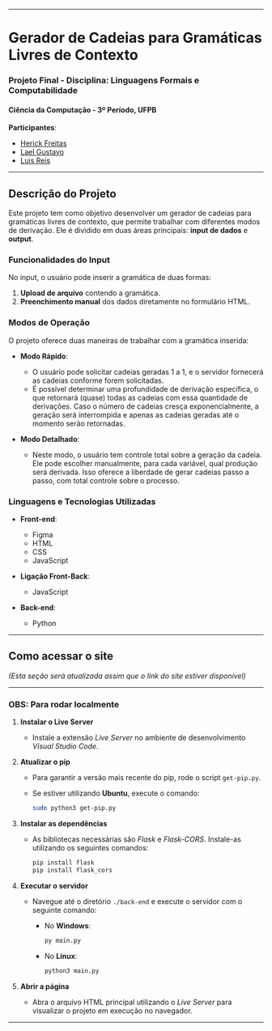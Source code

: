 
---

# Gerador de Cadeias para Gramáticas Livres de Contexto

### Projeto Final - Disciplina: Linguagens Formais e Computabilidade  
#### Ciência da Computação - 3º Período, UFPB

**Participantes**:  
- [Herick Freitas](https://github.com/Herickjf)  
- [Lael Gustavo](https://github.com/sunny-fellow)  
- [Luis Reis](https://github.com/LuisReis09)  

---

## Descrição do Projeto

Este projeto tem como objetivo desenvolver um gerador de cadeias para gramáticas livres de contexto, que permite trabalhar com diferentes modos de derivação. Ele é dividido em duas áreas principais: **input de dados** e **output**.

### Funcionalidades do Input

No input, o usuário pode inserir a gramática de duas formas:
1. **Upload de arquivo** contendo a gramática.
2. **Preenchimento manual** dos dados diretamente no formulário HTML.

### Modos de Operação

O projeto oferece duas maneiras de trabalhar com a gramática inserida:

- **Modo Rápido**:
  - O usuário pode solicitar cadeias geradas 1 a 1, e o servidor fornecerá as cadeias conforme forem solicitadas.
  - É possível determinar uma profundidade de derivação específica, o que retornará (quase) todas as cadeias com essa quantidade de derivações. Caso o número de cadeias cresça exponencialmente, a geração será interrompida e apenas as cadeias geradas até o momento serão retornadas.

- **Modo Detalhado**:
  - Neste modo, o usuário tem controle total sobre a geração da cadeia. Ele pode escolher manualmente, para cada variável, qual produção será derivada. Isso oferece a liberdade de gerar cadeias passo a passo, com total controle sobre o processo.

### Linguagens e Tecnologias Utilizadas

- **Front-end**:
  - Figma
  - HTML
  - CSS
  - JavaScript

- **Ligação Front-Back**:
  - JavaScript

- **Back-end**:
  - Python

---

## Como acessar o site

*(Esta seção será atualizada assim que o link do site estiver disponível)*

---

### **OBS: Para rodar localmente**

1. **Instalar o Live Server**  
   - Instale a extensão *Live Server* no ambiente de desenvolvimento *Visual Studio Code*.

2. **Atualizar o pip**  
   - Para garantir a versão mais recente do pip, rode o script `get-pip.py`.  
   - Se estiver utilizando **Ubuntu**, execute o comando:

     ```bash
     sudo python3 get-pip.py
     ```

3. **Instalar as dependências**  
   - As bibliotecas necessárias são *Flask* e *Flask-CORS*. Instale-as utilizando os seguintes comandos:

     ```bash
     pip install flask
     pip install flask_cors
     ```

4. **Executar o servidor**  
   - Navegue até o diretório `./back-end` e execute o servidor com o seguinte comando:
   
     - No **Windows**:

       ```bash
       py main.py
       ```

     - No **Linux**:

       ```bash
       python3 main.py
       ```

5. **Abrir a página**  
   - Abra o arquivo HTML principal utilizando o *Live Server* para visualizar o projeto em execução no navegador.

---
